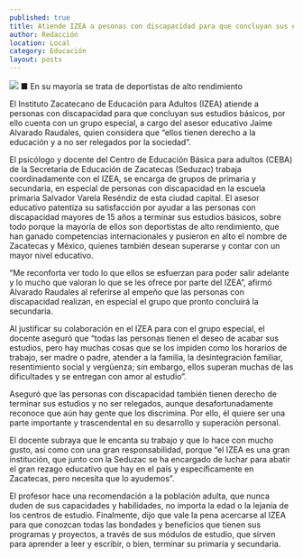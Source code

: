 ```yaml
---
published: true
title: Atiende IZEA a pesonas con discapacidad para que concluyan sus estudios básicos
author: Redacción
location: Local
category: Educación
layout: posts
---
```


![](http://i.imgur.com/K5T2kNUm.jpg)
■ En su mayoría se trata de deportistas de alto rendimiento

El Instituto Zacatecano de Educación para Adultos (IZEA) atiende a personas con discapacidad para que concluyan sus estudios básicos, por ello cuenta con un grupo especial, a cargo del asesor educativo Jaime Alvarado Raudales, quien considera que “ellos tienen derecho a la educación y a no ser relegados por la sociedad”.

El psicólogo y docente del Centro de Educación Básica para adultos (CEBA) de la Secretaría de Educación de Zacatecas (Seduzac) trabaja coordinadamente con el IZEA, se encarga de grupos de primaria y secundaria, en especial de personas con discapacidad en la escuela primaria Salvador Varela Reséndiz de esta ciudad capital. 
El asesor educativo patentiza su satisfacción por ayudar a las personas con discapacidad mayores de 15 años a terminar sus estudios básicos, sobre todo porque la mayoría de ellos son deportistas de alto rendimiento, que han ganado competencias internacionales y pusieron en alto el nombre de Zacatecas y México, quienes también desean superarse y contar con un mayor nivel educativo.

“Me reconforta ver todo lo que ellos se esfuerzan para poder salir adelante y lo mucho que valoran lo que se les ofrece por parte del IZEA”, afirmó Alvarado Raudales al referirse al empeño que las personas con discapacidad realizan, en especial el grupo que pronto concluirá la secundaria.

Al justificar su colaboración en el IZEA para con el grupo especial, el docente aseguró que “todas las personas tienen el deseo de acabar sus estudios, pero hay muchas cosas que se los impiden como los horarios de trabajo, ser madre o padre, atender a la familia, la desintegración familiar, resentimiento social y vergüenza; sin embargo, ellos superan muchas de las dificultades y se entregan con amor al estudio”.

Aseguró que las personas con discapacidad también tienen derecho de terminar sus estudios y no ser relegados, aunque desafortunadamente reconoce que aún hay gente que los discrimina. Por ello, él quiere ser una parte importante y trascendental en su desarrollo y superación personal.

El docente subraya que le encanta su trabajo y que lo hace con mucho gusto, así como con una gran responsabilidad, porque “el IZEA es una gran institución, que junto con la Seduzac se ha encargado de luchar para abatir el gran rezago educativo que hay en el país y específicamente en Zacatecas, pero necesita que lo ayudemos”.

El profesor hace una recomendación a la población adulta, que nunca duden de sus capacidades y habilidades, no importa la edad o la lejanía de los centros de estudio.
Finalmente, dijo que vale la pena acercarse al IZEA para que conozcan todas las bondades y beneficios que tienen sus programas y proyectos, a través de sus módulos de estudio, que sirven para aprender a leer y escribir, o bien, terminar su primaria y secundaria.
